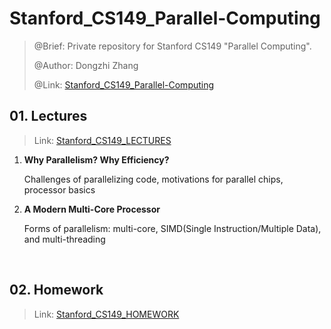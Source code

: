 # Stanford_CS149_Parallel-Computing
> @Brief: Private repository for Stanford CS149 "Parallel Computing".
>
> @Author: Dongzhi Zhang
>
> @Link: [Stanford_CS149_Parallel-Computing](https://github.com/zZay132-4ONE/Stanford_CS149_Parallel-Computing/tree/main)

## 01. Lectures

> Link: [Stanford_CS149_LECTURES](https://github.com/zZay132-4ONE/Stanford_CS149_Parallel-Computing/tree/main/slides)

1. **Why Parallelism? Why Efficiency?**

   Challenges of parallelizing code, motivations for parallel chips, processor basics

2. **A Modern Multi-Core Processor**

   Forms of parallelism: multi-core, SIMD(Single Instruction/Multiple Data), and multi-threading

<br>

## 02. Homework

> Link: [Stanford_CS149_HOMEWORK](https://github.com/zZay132-4ONE/Stanford_CS149_Parallel-Computing/tree/main/labs)

<br>
